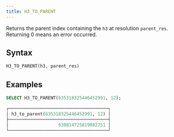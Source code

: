 ```yaml
---
title: H3_TO_PARENT
---
```


Returns the parent index containing the `h3` at resolution `parent_res`. Returning 0 means an error occurred.

## Syntax

```sql
H3_TO_PARENT(h3, parent_res)
```

## Examples

```sql
SELECT H3_TO_PARENT(635318325446452991, 12);

┌──────────────────────────────────────┐
│ h3_to_parent(635318325446452991, 12) │
├──────────────────────────────────────┤
│                   630814725819082751 │
└──────────────────────────────────────┘
```